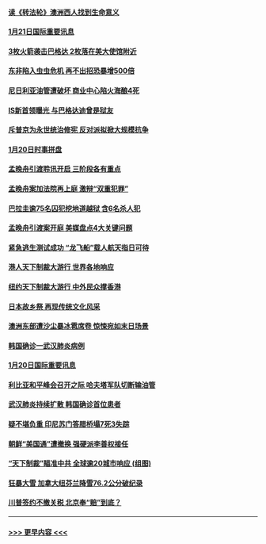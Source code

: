 #### [读《转法轮》澳洲西人找到生命意义](../pages/prog202/a102757465.md?t=01212101) 
#### [1月21日国际重要讯息](../pages/prog202/a102757450.md?t=01212101) 
#### [3枚火箭袭击巴格达 2枚落在美大使馆附近](../pages/prog202/a102757310.md?t=01212101) 
#### [东非陷入虫虫危机 再不出招恐暴增500倍](../pages/prog202/a102757295.md?t=01212101) 
#### [尼日利亚油管遭破坏 商业中心陷火海酿4死](../pages/prog202/a102757272.md?t=01212101) 
#### [IS新首领曝光 与巴格达迪曾是狱友](../pages/prog202/a102757122.md?t=01212101) 
#### [斥普京为永世统治修宪 反对派拟掀大规模抗争](../pages/prog202/a102757022.md?t=01212101) 
#### [1月20日时事拼盘](../pages/prog202/a102757036.md?t=01212101) 
#### [孟晚舟引渡聆讯开启 三阶段各有重点](../pages/prog202/a102757006.md?t=01212101) 
#### [孟晚舟案加法院再上庭 激辩“双重犯罪”](../pages/prog202/a102756996.md?t=01212101) 
#### [巴拉圭逾75名囚犯挖地道越狱 含6名杀人犯](../pages/prog202/a102756968.md?t=01212101) 
#### [孟晚舟引渡案开庭 美媒盘点4大关键问题](../pages/prog202/a102756917.md?t=01212101) 
#### [紧急逃生测试成功 “龙飞船”载人航天指日可待](../pages/prog202/a102756957.md?t=01212101) 
#### [港人天下制裁大游行 世界各地响应](../pages/prog202/a102756878.md?t=01212101) 
#### [纽约天下制裁大游行 中外民众撑香港](../pages/prog202/a102756875.md?t=01212101) 
#### [日本故乡祭 再现传统文化风采](../pages/prog202/a102756778.md?t=01212101) 
#### [澳洲东部遭沙尘暴冰雹席卷 惊悚宛如末日场景](../pages/prog202/a102756630.md?t=01212101) 
#### [韩国确诊一武汉肺炎病例](../pages/prog202/a102756696.md?t=01212101) 
#### [1月20日国际重要讯息](../pages/prog202/a102756640.md?t=01212101) 
#### [利比亚和平峰会召开之际 哈夫塔军队切断输油管](../pages/prog202/a102756580.md?t=01212101) 
#### [武汉肺炎持续扩散 韩国确诊首位患者](../pages/prog202/a102756566.md?t=01212101) 
#### [疑不堪负重 印尼苏门答腊桥塌7死3失踪](../pages/prog202/a102756559.md?t=01212101) 
#### [朝鲜“美国通”遭撤换 强硬派李善权接任](../pages/prog202/a102756380.md?t=01212101) 
#### [“天下制裁”瞄准中共 全球逾20城市响应 (组图)](../pages/prog202/a102756496.md?t=01212101) 
#### [狂暴大雪 加拿大纽芬兰降雪76.2公分破纪录](../pages/prog202/a102756447.md?t=01212101) 
#### [川普签约不撤关税 北京奉“赔”到底？](../pages/prog202/a102756354.md?t=01212101) 

----
#### [ >>> 更早内容 <<< ](../indexes/prog202-earlier.md)
